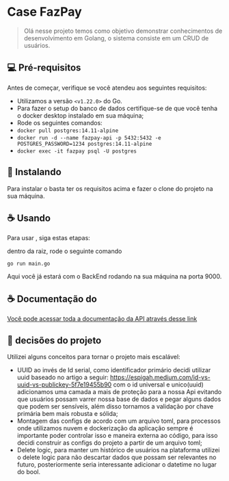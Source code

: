 # Case FazPay

> Olá nesse projeto temos como objetivo demonstrar conhecimentos de desenvolvimento em Golang, 
  o sistema consiste em um CRUD de usuários.

## 💻 Pré-requisitos

Antes de começar, verifique se você atendeu aos seguintes requisitos:

- Utilizamos a versão `<v1.22.0>` do Go.
- Para fazer o setup do banco de dados certifique-se de que você tenha o docker desktop instalado em sua máquina;
- Rode os seguintes comandos:
- `docker pull postgres:14.11-alpine`
- `docker run -d --name fazpay-api -p 5432:5432 -e POSTGRES_PASSWORD=1234 postgres:14.11-alpine`
- `docker exec -it fazpay psql -U postgres`

## 🚀 Instalando <Projeto>

Para instalar o <sistema> basta ter os requisitos acima e fazer o clone do projeto na sua máquina.


## ☕ Usando <Sistema>

Para usar <Sistema>, siga estas etapas:

dentro da raiz, rode o seguinte comando

```
go run main.go
```
Aqui você já estará com o BackEnd rodando na sua máquina na porta 9000.

## ☕ Documentação do <Sistema>
[Você pode acessar toda a documentação da API através desse link](https://testev3.postman.co/workspace/My-Workspace~c800ff9d-ea5e-47d3-8797-9c92680eea97/documentation/14355244-79440ed2-2693-4e22-8de1-5a587550340d)

## 🚀 decisões do projeto

Utilizei alguns conceitos para tornar o projeto mais escalável: 

- UUID ao invés de Id serial, como identificador primário decidi utilizar uuid baseado no artigo a seguir: https://espigah.medium.com/id-vs-uuid-vs-publickey-5f7e19455b90
  com o id universal e unico(uuid) adicionamos uma camada a mais de proteção para a nossa Api evitando que usuários possam varrer nossa base de dados e pegar alguns dados que podem ser sensíveis, além disso tornamos a validação por chave primária bem mais robusta e sólida;
- Montagem das configs de acordo com um arquivo toml, para processos onde utilizamos nuvem e dockerização da aplicação sempre é importante poder controlar isso e maneira externa ao código, para isso decidi construir as configs do projeto a partir de um arquivo toml;
- Delete logic, para manter um histórico de usuários na plataforma utilizei o delete logic para não descartar dados que possam ser relevantes no futuro, posteriormente seria interessante adicionar o datetime no lugar do bool.
